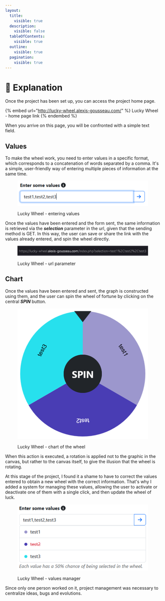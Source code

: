 ```yaml
---
layout:
  title:
    visible: true
  description:
    visible: false
  tableOfContents:
    visible: true
  outline:
    visible: true
  pagination:
    visible: true
---
```


# 🛞 Explanation

Once the project has been set up, you can access the project home page.

{% embed url="http://lucky-wheel.alexis-gousseau.com/" %}
Lucky Wheel - home page link
{% endembed %}

When you arrive on this page, you will be confronted with a simple text field.

## Values

To make the wheel work, you need to enter values in a specific format, which corresponds to a concatenation of words separated by a comma. It's a simple, user-friendly way of entering multiple pieces of information at the same time.

<figure><img src="../.gitbook/assets/image.png" alt=""><figcaption><p>Lucky Wheel - entering values</p></figcaption></figure>

Once the values have been entered and the form sent, the same information is retrieved via the _**selection**_ parameter in the url, given that the sending method is GET. In this way, the user can save or share the link with the values already entered, and spin the wheel directly.

<figure><img src="../.gitbook/assets/image (1).png" alt=""><figcaption><p>Lucky Wheel - url parameter</p></figcaption></figure>

## Chart

Once the values have been entered and sent, the graph is constructed using them, and the user can spin the wheel of fortune by clicking on the central _**SPIN**_ button.

<figure><img src="../.gitbook/assets/image (2).png" alt=""><figcaption><p>Lucky Wheel - chart of the wheel</p></figcaption></figure>

When this action is executed, a rotation is applied not to the graphic in the canvas, but rather to the canvas itself, to give the illusion that the wheel is rotating.

At this stage of the project, I found it a shame to have to correct the values entered to obtain a new wheel with the correct information. That's why I added a system for managing these values, allowing the user to activate or deactivate one of them with a single click, and then update the wheel of luck.

<figure><img src="../.gitbook/assets/image (3).png" alt=""><figcaption><p>Lucky Wheel - values manager</p></figcaption></figure>

Since only one person worked on it, project management was necessary to centralize ideas, bugs and evolutions.
